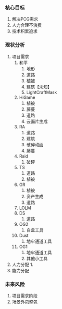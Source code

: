 ### 核心目标
1. 解决PCG需求
2. 人力合理不浪费
3. 技术积累追求


### 现状分析
1. 项目需求
	1. 和平
		1. 地形
		2. 道路
		3. 植被
		4. 建筑【未知】
		5. LightCraftMask
	2. HiGame
		1. 植被
		2. 藤蔓
		3. 道路
		4. 云面片生成
	3. RA
		1. 道路
		2. 建筑
		3. 破碎动画
		4. 藤蔓
	4. Raid
		1. 破碎
	5. TS
		1. 道路
		2. 植被
	6. GR
		1. 植被
		2. 资产生成
		3. 道路
	7. LOLM
	8. DS
		1. 道路
	9. OG2
		1. 白盒工具
	10. Dust
		1. 地牢通道工具
	11. OG1
		1. 地牢通道工具
		2. 其他小工具
2. 人力分配
	1. 
3. 能力分配


### 未来风险
1. 项目需求阶段
2. 场景外包整包




